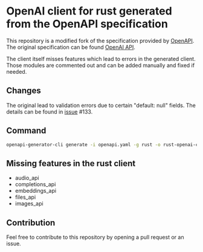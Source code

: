 # OpenAI client for rust generated from the OpenAPI specification

This repository is a modified fork of the specification provided by [OpenAPI](https://www.openapis.org/). The original specification can be found [OpenAI API](https://platform.openai.com/docs/api-reference).

The client itself misses features which lead to errors in the generated client. Those modules are commented out and can be added manually and fixed if needed.

## Changes
The original lead to validation errors due to certain "default: null" fields. The details can be found in [issue](https://github.com/openai/openai-openapi/issues/133) #133.

## Command
```bash
openapi-generator-cli generate -i openapi.yaml -g rust -o rust-openai-client
```

## Missing features in the rust client
- audio_api
- completions_api
- embeddings_api
- files_api
- images_api

## Contribution
Feel free to contribute to this repository by opening a pull request or an issue.

